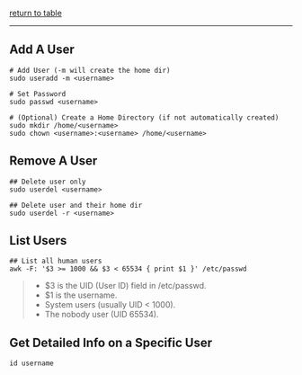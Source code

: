 [return to table](../README.md)

---


## Add A User

```shell
# Add User (-m will create the home dir)
sudo useradd -m <username>

# Set Password
sudo passwd <username>

# (Optional) Create a Home Directory (if not automatically created)
sudo mkdir /home/<username>
sudo chown <username>:<username> /home/<username>
```


## Remove A User

```shell
## Delete user only
sudo userdel <username>

## Delete user and their home dir
sudo userdel -r <username>
```


## List Users

```shell
## List all human users
awk -F: '$3 >= 1000 && $3 < 65534 { print $1 }' /etc/passwd
```

> - $3 is the UID (User ID) field in /etc/passwd.
> - $1 is the username.
> - System users (usually UID < 1000).
> - The nobody user (UID 65534).


## Get Detailed Info on a Specific User

```shell
id username
```








